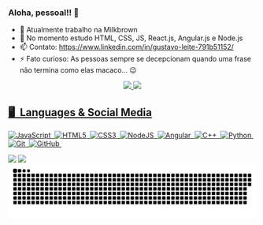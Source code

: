 ### Aloha, pessoal!! 👋

- 🔭 Atualmente trabalho na Milkbrown
- 🌱 No momento estudo HTML, CSS, JS, React.js, Angular.js e Node.js
- 📫 Contato: https://www.linkedin.com/in/gustavo-leite-791b51152/
- ⚡ Fato curioso: As pessoas sempre se decepcionam quando uma frase não termina como elas macaco... 😉


<div align="center">
  <a href="https://github.com/gustavoleite170">
  <img height="145em" src="https://github-readme-stats.vercel.app/api?username=gustavoleite170&show_icons=true&theme=midnight-purple&include_all_commits=true&count_private=true"/>
  <img height="145em" src="https://github-readme-stats.vercel.app/api/top-langs/?username=gustavoleite170&layout=compact&langs_count=7&theme=midnight-purple"/>
</div>
  
 <div>
   <h2>🖥 &nbsp;Languages & Social Media</h2>
  
  ![JavaScript](https://img.shields.io/badge/javascript-%23323330.svg?style=for-the-badge&logo=javascript&logoColor=%23F7DF1E)&nbsp;
  ![HTML5](https://img.shields.io/badge/html5-%23E34F26.svg?style=for-the-badge&logo=html5&logoColor=white)&nbsp;
  ![CSS3](https://img.shields.io/badge/css3-%231572B6.svg?style=for-the-badge&logo=css3&logoColor=white)&nbsp;
  ![NodeJS](https://img.shields.io/badge/node.js-6DA55F?style=for-the-badge&logo=node.js&logoColor=white)&nbsp;
  ![Angular](https://img.shields.io/badge/angular-%23DD0031.svg?style=for-the-badge&logo=angular&logoColor=white)&nbsp;
  ![C++](https://img.shields.io/badge/c++-%2300599C.svg?style=for-the-badge&logo=c%2B%2B&logoColor=white)&nbsp;
  ![Python](https://img.shields.io/badge/python-3670A0?style=for-the-badge&logo=python&logoColor=ffdd54)&nbsp;
  ![Git](https://img.shields.io/badge/git-%23F05033.svg?style=for-the-badge&logo=git&logoColor=white)&nbsp;
  ![GitHub](https://img.shields.io/badge/github-%23121011.svg?style=for-the-badge&logo=github&logoColor=white)&nbsp;
  
</div>
  
  <div> 
  <a href="https://www.instagram.com/gustavoarthurleite/" target="_blank">                                                                                               <img src="https://img.shields.io/badge/-Instagram-%23E4405F?style=for-the-badge&logo=instagram&logoColor=white" target="_blank"></a>
  <a href="https://www.linkedin.com/in/gustavo-leite-791b51152/" target="_blank"><img src="https://img.shields.io/badge/-LinkedIn-%230077B5?style=for-the-badge&logo=linkedin&logoColor=white" target="_blank"></a>
 </div
    
![Snake animation](https://github.com/franssa01/franssa01/blob/output/github-contribution-grid-snake.svg)
<!--
**gustavoleite170/gustavoleite170** is a ✨ _special_ ✨ repository because its `README.md` (this file) appears on your GitHub profile.

Here are some ideas to get you started:

- 🔭 Atualmente trabalho na Milkbrown
- 🌱 No momento estudo HTML, CSS, JS, React.js, Node.js, EJS 
- 📫 Contato: https://www.linkedin.com/in/gustavo-leite-791b51152/
- ⚡ Fato curioso: As pessoas sempre se decepcionam quando uma frase não termina como elas macaco... 😉
-->
